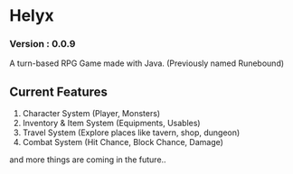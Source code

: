 # Helyx
### Version : 0.0.9

A turn-based RPG Game made with Java. (Previously named Runebound)

## Current Features
1. Character System (Player, Monsters)
2. Inventory & Item System (Equipments, Usables)
3. Travel System (Explore places like tavern, shop, dungeon)
4. Combat System (Hit Chance, Block Chance, Damage)
   
and more things are coming in the future..



